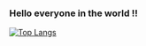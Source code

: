 
<!--
**shogo4131/shogo4131** is a ✨ _special_ ✨ repository because its `README.md` (this file) appears on your GitHub profile.

Here are some ideas to get you started:

- 🔭 I’m currently working on ...
- 🌱 I’m currently learning ...
- 👯 I’m looking to collaborate on ...
- 🤔 I’m looking for help with ...
- 💬 Ask me about ...
- 📫 How to reach me: ...
- 😄 Pronouns: ...
- ⚡ Fun fact: ...
-->

### Hello everyone in the world !!

[![Top Langs](https://github-readme-stats.vercel.app/api/top-langs/?username=shogo4131)](https://github.com/anuraghazra/github-readme-stats)
